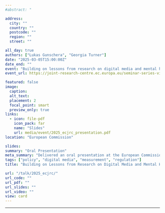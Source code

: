 ```yaml
---
#abstract: "

address:
  city: ""
  country: ""
  postcode: ""
  region: ""
  street: ""

all_day: true
authors: ["Lukas Gunschera", "Georgia Turner"]
date: "2025-03-05T15:00:00Z"
date_end: ""
event: "Building on lessons from research on digital media and mental health"
event_url: https://joint-research-centre.ec.europa.eu/seminar-series-virtual-worlds-and-well-being-setting-research-agenda/virtues-seminar-building-lessons-research-digital-media-and-mental-health-2025-03-05_en?prefLang=da

featured: false
image:
  caption:
  alt_text:
  placement: 2
  focal_point: smart
  preview_only: true
links:
  - icon: file-pdf
    icon_pack: far
    name: "Slides"
    url: media/event/2025_ecjrc_presentation.pdf
location: "European Commission"

slides:
summary: "Oral Presentation"
meta_summary: "Delivered an oral presentation at the European Commission VirtueS Seminar series on virtual worlds and well-being. The presentation is based on a policy report written with Georgia Turner and Amy Orben."
tags: ["policy", "digital media", "measurement", "regulation"]
title: "Building on Lessons from Research on Digital Media and Mental Health"

url: "/talk/2025_ecjrc/"
url_code: ""
url_pdf: ""
url_slides: ""
url_video: ""
view: card
---
```


---
